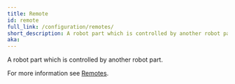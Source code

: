 ```yaml
---
title: Remote
id: remote
full_link: /configuration/remotes/
short_description: A robot part which is controlled by another robot part.
aka:
---
```


A robot part which is controlled by another robot part.

For more information see [Remotes](../../configuration/remotes/).
